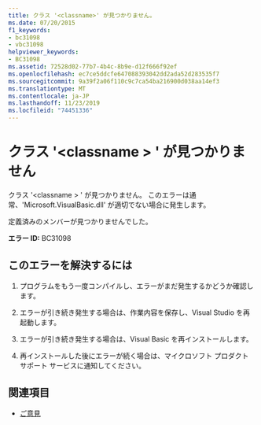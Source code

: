 ```yaml
---
title: クラス '<classname>' が見つかりません。
ms.date: 07/20/2015
f1_keywords:
- bc31098
- vbc31098
helpviewer_keywords:
- BC31098
ms.assetid: 72528d02-77b7-4b4c-8b9e-d12f666f92ef
ms.openlocfilehash: ec7ce5ddcfe647088393042dd2ada52d283535f7
ms.sourcegitcommit: 9a39f2a06f110c9c7ca54ba216900d038aa14ef3
ms.translationtype: MT
ms.contentlocale: ja-JP
ms.lasthandoff: 11/23/2019
ms.locfileid: "74451336"
---
```

# <a name="class-classname-cannot-be-found"></a>クラス '\<classname > ' が見つかりません
クラス '\<classname > ' が見つかりません。 このエラーは通常、'Microsoft.VisualBasic.dll' が適切でない場合に発生します。  
  
 定義済みのメンバーが見つかりませんでした。  
  
 **エラー ID:** BC31098  
  
## <a name="to-correct-this-error"></a>このエラーを解決するには  
  
1. プログラムをもう一度コンパイルし、エラーがまだ発生するかどうか確認します。  
  
2. エラーが引き続き発生する場合は、作業内容を保存し、Visual Studio を再起動します。  
  
3. エラーが引き続き発生する場合は、Visual Basic を再インストールします。  
  
4. 再インストールした後にエラーが続く場合は、マイクロソフト プロダクト サポート サービスに通知してください。  
  
## <a name="see-also"></a>関連項目

- [ご意見](/visualstudio/ide/feedback-options)
